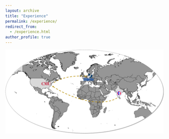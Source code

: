 ```yaml
---
layout: archive
title: "Experience"
permalink: /experience/
redirect_from: 
  - /experience.html
author_profile: true
---
```


![Experience Image](images/Experience.jpg)
